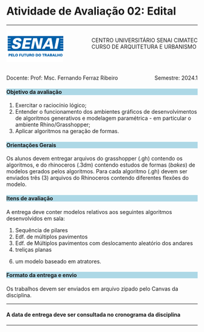 # Atividade de Avaliação 02: Edital

-----

<div style= "align: top;">

<span style="float: left;">
<img src="../../../figs_gerais/senai_logo.png" width="150">

</span>
<span style="float: right;"><br>
CENTRO UNIVERSITÁRIO SENAI CIMATEC <br>
CURSO DE ARQUITETURA E URBANISMO

</span>

</div>

<br><br><br><br><br><br>

<div>
    <span style="float: left;">Docente: Prof: Msc. Fernando Ferraz Ribeiro</span>
    <span style="float: right;">Semestre: 2024.1</span>
</div>

<br>

<h4 style="background : lightblue;">

Objetivo da avaliação

</h4>

1. Exercitar o raciocínio lógico;
2. Entender o funcionamento dos ambientes gráficos de desenvolvimentos de algoritmos generativos e modelagem paramétrica - em particular o ambiente Rhino/Grasshopper;
3. Aplicar algoritmos na geração de formas.

<h4 style="background:lightblue">
Orientações Gerais
</h4>

Os alunos devem entregar arquivos do grasshopper (.gh) contendo os algoritmos, e do rhinoceros (.3dm) contendo estudos de formas (*bakes*) de modelos gerados pelos algoritmos. Para cada algoritmo (.gh) devem ser enviados três (3) arquivos do Rhinoceros contendo diferentes flexões do modelo.

<h4 style="background:lightblue">
Itens de avaliação
</h4>

A entrega deve conter modelos relativos aos seguintes algoritmos desenvolvidos em sala:

1. Sequência de pilares
2. Edf. de múltiplos pavimentos
3. Edf. de Múltiplos pavimentos com deslocamento aleatório dos andares
4. treliças planas
<!-- 5. treliças espaciais -->
6. um modelo baseado em atratores.

<h4 style="background:lightblue"> Formato da entrega e envio</h4>

  Os trabalhos devem ser enviados em arquivo zipado pelo Canvas da disciplina.


-----

#### A data de entrega deve ser consultada no cronograma da disciplina

-----
